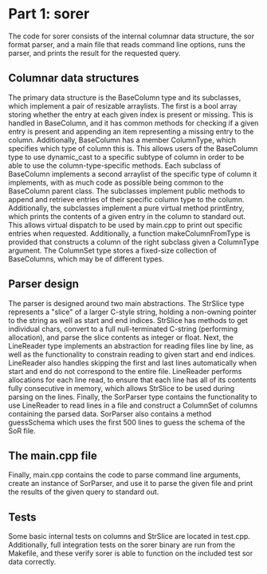 # Part 1: sorer

The code for sorer consists of the internal columnar data structure, the sor format parser, and a
main file that reads command line options, runs the parser, and prints the result for the requested
query.

## Columnar data structures

The primary data structure is the BaseColumn type and its subclasses, which implement a pair of
resizable arraylists. The first is a bool array storing whether the entry at each given index is
present or missing. This is handled in BaseColumn, and it has common methods for checking if a given
entry is present and appending an item representing a missing entry to the column. Additionally,
BaseColumn has a member ColumnType, which specifies which type of column this is. This allows users
of the BaseColumn type to use dynamic_cast to a specific subtype of column in order to be able to
use the column-type-specific methods. Each subclass of BaseColumn implements a second arraylist of
the specific type of column it implements,
with as much code as possible being common to the BaseColumn parent class. The subclasses implement
public methods to append and retrieve entries of their specific column type to the column.
Additionally, the subclasses implement a pure virtual method printEntry, which prints the contents
of a given entry in the column to standard out. This allows virtual dispatch to be used by main.cpp
to print out specific entries when requested.
Additionally, a function makeColumnFromType is provided that constructs a column of the right
subclass given a ColumnType argument. The ColumnSet type stores a fixed-size collection of
BaseColumns, which may be of different types.

## Parser design

The parser is designed around two main abstractions. The StrSlice type represents a "slice" of a
larger C-style string, holding a non-owning pointer to the string as well as start and end indices.
StrSlice has methods to get individual chars, convert to a full null-terminated C-string (performing
allocation), and parse the slice contents as integer or float.
Next, the LineReader type implements an abstraction for reading files line by line, as well as the
functionality to constrain reading to given start and end indices. LineReader also handles skipping
the first and last lines automatically when start and end do not correspond to the entire file.
LineReader performs allocations for each line read, to ensure that each line has all of its contents
fully consecutive in memory, which allows StrSlice to be used during parsing on the lines. Finally,
the SorParser type contains the functionality to use LineReader to read lines in a file and
construct a ColumnSet of columns containing the parsed data. SorParser also contains a
method guessSchema which uses the first 500 lines to guess the schema of the SoR file.

## The main.cpp file

Finally, main.cpp contains the code to parse command line arguments, create an instance of
SorParser, and use it to parse the given file and print the results of the given query to standard
out.

## Tests
Some basic internal tests on columns and StrSlice are located in test.cpp. Additionally, full
integration tests on the sorer binary are run from the Makefile, and these verify sorer is able to
function on the included test sor data correctly.
